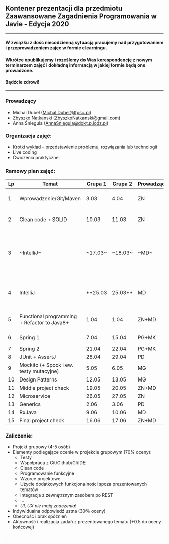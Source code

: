 ## Kontener prezentacji dla przedmiotu Zaawansowane Zagadnienia Programowania w Javie - Edycja 2020

---
#### W związku z dość niecodzienną sytuacją pracujemy nad przygotowaniem i przeprowadzeniem zajęc w formie elearningu.
#### Wkrótce opublikujemy i roześlemy do Was korespondencję z nowym terminarzem zajęć i dokładną informacją w jakiej formie będą one prowadzone. 
#### Bądźcie zdrowi! 
---

### Prowadzący 
- Michal Dubel (Michal.Dubel@ttpsc.pl)
- Zbyszko Natkanski (ZbyszkoNatkanski@gmail.com)
- Anna Śniegula (AnnaSniegula@dokt.p.lodz.pl)

### Organizacja zajęć:
- Krótki wykład – przedstawienie problemu, rozwiązania lub technologii
- Live coding
- Ćwiczenia praktyczne

### Ramowy plan zajęć: 
Lp | Temat | Grupa 1 | Grupa 2 | Prowadzący | Uwagi
--- | --- | --- | --- | --- | --- 
1 | Wprowadzenie/Git/Maven | 3.03 | 4.04 | ZN | [Zadania do wykonania](https://github.com/zzpj/pl-java2020/blob/master/Git-Maven.md)
2 | Clean code + SOLID | 10.03 | 11.03 | ZN | [Zadania do wykonania](https://github.com/zzpj/solid2020)
3 | ~IntelliJ~  | ~17.03~ | ~18.03~ | ~MD~ | Zajęcia odwołane - nowy termin **25.03 godz. 8:00**
4 | IntelliJ | **25.03 | 25.03** | MD | [Spotkanie online MS Teams godz. 8.00](https://teams.microsoft.com/l/meetup-join/19%3ameeting_YjRjNzVjOWUtMmY3NC00NTI5LTgxYWItM2RjZGMxMDdkZWYz%40thread.v2/0?context=%7b%22Tid%22%3a%22d45aa837-ddf8-4961-8af6-240f41de1976%22%2c%22Oid%22%3a%22720fcadd-239e-4413-ad0a-208ce454bb5a%22%7d)
5 | Functional programming + Refactor to Java8+ | 1.04 | 1.04 | ZN+MD | (Spotkanie online MS Team)
6 | Spring 1  | 7.04 | 15.04 | PG+MK | ferie wiosenne
7 | Spring 2 | 21.04 | 22.04 | PG+MK |
8 | JUnit + AssertJ | 28.04 | 29.04 | PD |
9 | Mockito (+ Spock i ew. testy mutacyjne) | 5.05 | 6.05 | MG | 
10 | Design Patterns | 12.05 | 13.05 | MG |
11 | Middle project check | 19.05 | 20.05 | ZN+MD |
12 | Microservice | 26.05 | 27.05 | ZN |
13 | Generics | 2.06 | 3.06 | PD |
14 | RxJava | 9.06 | 10.06 | MD |
15 | Final project check | 16.06 | 17.06 | ZN+MD |


### Zaliczenie:
- Projekt grupowy (4-5 osób)
- Elementy podlegające ocenie w projekcie grupowym (70% oceny):
  - Testy
  - Współpraca z Git/Github/CI/IDE
  - Clean code
  - Programowanie funkcyjne
  - Wzorce projektowe
  - Użycie dodatkowych funkcjonalności spoza prezentowanych tematów
  - Integracja z zewnętrznym zasobem po REST
  - ...
  - *UI, UX nie mają znaczenia!*
- Indywidualna odpowiedź ustna (30% oceny)
- Obecność i brak spóźnień
- Aktywność i realizacja zadań z prezentowanego tematu (+0.5 do oceny końcowej)



.
